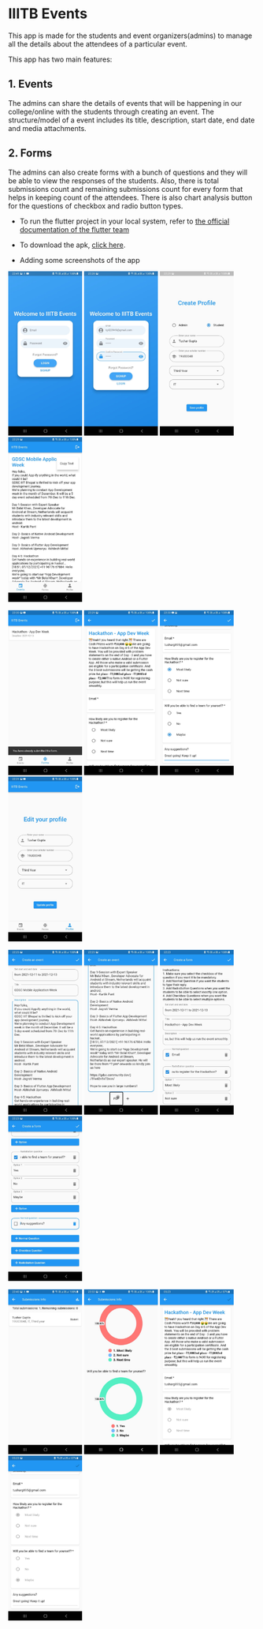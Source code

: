# IIITB Events

This app is made for the students and event organizers(admins) to manage all the details about the attendees of a particular event.

This app has two main features:

## 1. Events

The admins can share the details of events that will be happening in our college/online  with the students through creating an event. The structure/model of a event includes its title, description, start date, end date and media attachments.

## 2. Forms

The admins can also create forms with a bunch of questions and they will be able to view the responses of the students. Also, there is total submissions count and remaining submissions count for every form that helps in keeping count of the attendees. There is also chart analysis button for the questions of checkbox and radio button types.

- To run the flutter project in your local system, refer to [the official documentation of the flutter team](https://docs.flutter.dev/development/tools/android-studio) 

- To download the apk, [click here](https://drive.google.com/file/d/1gLUgiU4sPkjtuVUtvPIU6thk14hbxFwP/view?usp=sharing).

- Adding some screenshots of the app

<img src="screenshots/login.jpeg" width="150" title="Login Screen"> <img src="screenshots/signup.jpeg" width="150" title="Signup Screen"> <img src="screenshots/create profile.jpeg" width="150" title="Create Profile"> <img src="screenshots/view events-student.jpeg" width="150" title="View Events"> 

<img src="screenshots/view forms-student.jpeg" width="150" title="View Forms"> <img src="screenshots/submit form-1.jpeg" width="150" title="Submit Form"> <img src="screenshots/submit form-2.jpeg" width="150" title="Submit Form"> <img src="screenshots/edit profile.jpeg" width="150" title="Edit Profile">

<img src="screenshots/create event-1.jpeg" width="150" title="Create Event"> <img src="screenshots/create event-2.jpeg" width="150" title="Create Event"> <img src="screenshots/create form-1.jpeg" width="150" title="Create Form"> <img src="screenshots/create form-2.jpeg" width="150" title="Create Form">

<img src="screenshots/submissions info.jpeg" width="150" title="Submissions Info"> <img src="screenshots/form analyser.jpeg" width="150" title="Form Analyser"> <img src="screenshots/view submission-1.jpeg" width="150" title="View Submission"> <img src="screenshots/view submission-2.jpeg" width="150" title="View Submission">
<!-- 
## Getting Started

This project is a starting point for a Flutter application.

A few resources to get you started if this is your first Flutter project:

- [Lab: Write your first Flutter app](https://flutter.dev/docs/get-started/codelab)
- [Cookbook: Useful Flutter samples](https://flutter.dev/docs/cookbook)

For help getting started with Flutter, view our
[online documentation](https://flutter.dev/docs), which offers tutorials,
samples, guidance on mobile development, and a full API reference. -->
